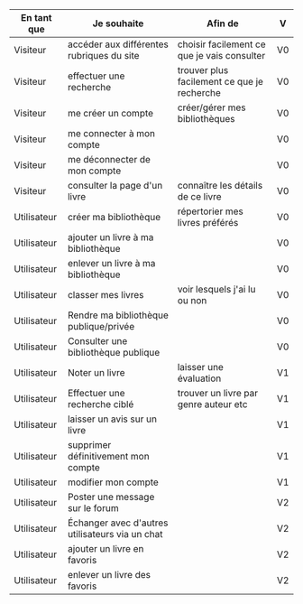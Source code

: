 | En tant que | Je souhaite                                     | Afin de                                     | V   |
| ----------- | ----------------------------------------------- | ------------------------------------------- | --- |
| Visiteur    | accéder aux différentes rubriques du site       | choisir facilement ce que je vais consulter | V0  |
| Visiteur    | effectuer une recherche                         | trouver plus facilement ce que je recherche | V0  |
| Visiteur    | me créer un compte                              | créer/gérer mes bibliothèques               | V0  |
| Visiteur    | me connecter à mon compte                       |                                             | V0  |
| Visiteur    | me déconnecter de mon compte                    |                                             | V0  |
| Visiteur    | consulter la page d'un livre                    | connaître les détails de ce livre           | V0  |
| Utilisateur | créer ma bibliothèque                           | répertorier mes livres préférés             | V0  |
| Utilisateur | ajouter un livre à ma bibliothèque              |                                             | V0  |
| Utilisateur | enlever un livre à ma bibliothèque              |                                             | V0  |
| Utilisateur | classer mes livres                              | voir lesquels j'ai lu ou non                | V0  |
| Utilisateur | Rendre ma bibliothèque publique/privée          |                                             | V0  |
| Utilisateur | Consulter une bibliothèque publique             |                                             | V0  |
| Utilisateur | Noter un livre                                  | laisser une évaluation                      | V1  |
| Utilisateur | Effectuer une recherche ciblé                   | trouver un livre par genre auteur etc       | V1  |
| Utilisateur | laisser un avis sur un livre                    |                                             | V1  |
| Utilisateur | supprimer définitivement mon compte             |                                             | V1  |
| Utilisateur | modifier mon compte                             |                                             | V1  |
| Utilisateur | Poster une message sur le forum                 |                                             | V2  |
| Utilisateur | Échanger avec d'autres utilisateurs via un chat |                                             | V2  |
| Utilisateur | ajouter un livre en favoris                     |                                             | V2  |
| Utilisateur | enlever un livre des favoris                    |                                             | V2  |

